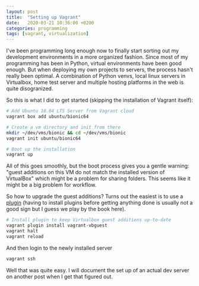 ```yaml
---
layout: post
title:  "Setting up Vagrant"
date:   2020-03-21 10:36:00 +0200
categories: programming
tags: [vagrant, virtualization]
---
```


I've been programming long enough now to finally start sorting out my development environments in a more organized fashion. Since most of my programming has been in Python, virtual environments have been good enough. But when deploying my own projects to servers, the process hasn't really been optimal.  A combination of Python venvs, local linux servers in Virtualbox, home test server and multiple hosting platforms in the web is quite disogranized.

So this is what I did to get started (skipping the installation of Vagrant itself):

```bash
# Add Ubuntu 18.04 LTS Server from Vagrant cloud
vagrant box add ubuntu/bionic64 

# Create a vm directory and init from there
mkdir ~/dev/vms/bionic && cd ~/dev/vms/bionic
vagrant init ubuntu/bionic64

# Boot up the installation
vagrant up
```

All of this goes smoothly, but the boot process gives you a gentle warning: "guest additions on this VM do not match the installed version of VirtualBox" which might be a problem for sharing folders. This seems like it might be a big problem for workflow.

So how to upgrade the guest additions? Turns out the easiest is to use a [plugin](https://github.com/dotless-de/vagrant-vbguest) (having to install plugins before getting anything done is usually not a good sign but I guess we play by the book here).

```bash
# Install plugin to keep Virtualbox guest additions up-to-date
vagrant plugin install vagrant-vbguest
vagrant halt
vagrant reload
```

And then login to the newly installed server
```bash
vagrant ssh
```

Well that was quite easy. I will document the set up of an actual dev server on another post when I get that figured out.



